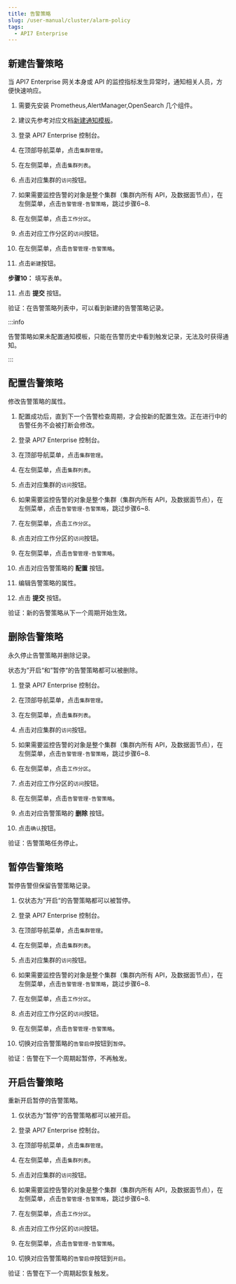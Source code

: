 ```yaml
---
title: 告警策略
slug: /user-manual/cluster/alarm-policy
tags:
  - API7 Enterprise
---
```


## 新建告警策略


当 API7 Enterprise 网关本身或 API 的监控指标发生异常时，通知相关人员，方便快速响应。



1. 需要先安装 Prometheus,AlertManager,OpenSearch 几个组件。
2. 建议先参考对应文档[新建通知模板](https://docs.apiseven.com/enterprise/user-manual/cluster/noticem#新建通知模板)。



1.   登录 API7 Enterprise 控制台。

2. 在顶部导航菜单，点击`集群管理`。

3. 在左侧菜单，点击`集群列表`。

4. 点击对应集群的`访问`按钮。

5. 如果需要监控告警的对象是整个集群（集群内所有 API，及数据面节点），在左侧菜单，点击`告警管理-告警策略`，跳过步骤6~8.

6. 在左侧菜单，点击`工作分区`。

7. 点击对应工作分区的`访问`按钮。

8. 在左侧菜单，点击`告警管理-告警策略`。

9. 点击`新建`按钮。

**步骤10：** 填写表单。

11. 点击 **提交** 按钮。

验证：在告警策略列表中，可以看到新建的告警策略记录。

:::info

告警策略如果未配置通知模板，只能在告警历史中看到触发记录，无法及时获得通知。

:::

## 配置告警策略


修改告警策略的属性。



1. 配置成功后，直到下一个告警检查周期，才会按新的配置生效。正在进行中的告警任务不会被打断会修改。



1.   登录 API7 Enterprise 控制台。

2. 在顶部导航菜单，点击`集群管理`。

3. 在左侧菜单，点击`集群列表`。

4. 点击对应集群的`访问`按钮。

5. 如果需要监控告警的对象是整个集群（集群内所有 API，及数据面节点），在左侧菜单，点击`告警管理-告警策略`，跳过步骤6~8.

6. 在左侧菜单，点击`工作分区`。

7. 点击对应工作分区的`访问`按钮。

8. 在左侧菜单，点击`告警管理-告警策略`。

8. 点击对应告警策略的 **配置** 按钮。

9. 编辑告警策略的属性。

10. 点击 **提交** 按钮。

验证：新的告警策略从下一个周期开始生效。

## 删除告警策略


永久停止告警策略并删除记录。



状态为”开启“和”暂停“的告警策略都可以被删除。



1.   登录 API7 Enterprise 控制台。

2. 在顶部导航菜单，点击`集群管理`。

3. 在左侧菜单，点击`集群列表`。

4. 点击对应集群的`访问`按钮。

5. 如果需要监控告警的对象是整个集群（集群内所有 API，及数据面节点），在左侧菜单，点击`告警管理-告警策略`，跳过步骤6~8.

6. 在左侧菜单，点击`工作分区`。

7. 点击对应工作分区的`访问`按钮。

8. 在左侧菜单，点击`告警管理-告警策略`。

8. 点击对应告警策略的 **删除** 按钮。

9. 点击`确认`按钮。

验证：告警策略任务停止。

## 暂停告警策略


暂停告警但保留告警策略记录。



1. 仅状态为”开启“的告警策略都可以被暂停。



1.   登录 API7 Enterprise 控制台。

2. 在顶部导航菜单，点击`集群管理`。

3. 在左侧菜单，点击`集群列表`。

4. 点击对应集群的`访问`按钮。

5. 如果需要监控告警的对象是整个集群（集群内所有 API，及数据面节点），在左侧菜单，点击`告警管理-告警策略`，跳过步骤6~8.

6. 在左侧菜单，点击`工作分区`。

7. 点击对应工作分区的`访问`按钮。

8. 在左侧菜单，点击`告警管理-告警策略`。

9. 切换对应告警策略的`告警启停`按钮到`暂停`。

验证：告警在下一个周期起暂停，不再触发。

## 开启告警策略


重新开启暂停的告警策略。



1. 仅状态为”暂停“的告警策略都可以被开启。



1.   登录 API7 Enterprise 控制台。

2. 在顶部导航菜单，点击`集群管理`。

3. 在左侧菜单，点击`集群列表`。

4. 点击对应集群的`访问`按钮。

5. 如果需要监控告警的对象是整个集群（集群内所有 API，及数据面节点），在左侧菜单，点击`告警管理-告警策略`，跳过步骤6~8.

6. 在左侧菜单，点击`工作分区`。

7. 点击对应工作分区的`访问`按钮。

8. 在左侧菜单，点击`告警管理-告警策略`。

9. 切换对应告警策略的`告警启停`按钮到`开启`。

验证：告警在下一个周期起恢复触发。
